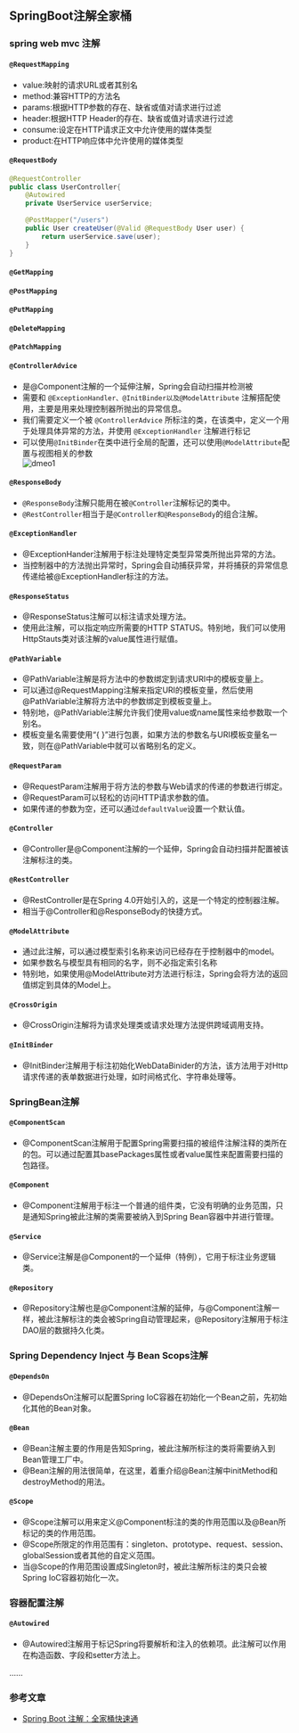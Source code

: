## SpringBoot注解全家桶

### spring web mvc 注解
#### `@RequestMapping`                           
- value:映射的请求URL或者其别名
- method:兼容HTTP的方法名
- params:根据HTTP参数的存在、缺省或值对请求进行过滤
- header:根据HTTP Header的存在、缺省或值对请求进行过滤
- consume:设定在HTTP请求正文中允许使用的媒体类型
- product:在HTTP响应体中允许使用的媒体类型

#### `@RequestBody`
```java
@RequestController
public class UserController{
    @Autowired
    private UserService userService;
    
    @PostMapper("/users")
    public User createUser(@Valid @RequestBody User user) {
        return userService.save(user);
    }
}
```

#### `@GetMapping`

#### `@PostMapping`

#### `@PutMapping`

#### `@DeleteMapping`

#### `@PatchMapping`

#### `@ControllerAdvice`
- 是@Component注解的一个延伸注解，Spring会自动扫描并检测被
- 需要和 `@ExceptionHandler、@InitBinder以及@ModelAttribute` 注解搭配使用，主要是用来处理控制器所抛出的异常信息。
- 我们需要定义一个被 `@ControllerAdvice` 所标注的类，在该类中，定义一个用于处理具体异常的方法，并使用 `@ExceptionHandler` 注解进行标记
- 可以使用`@InitBinder`在类中进行全局的配置，还可以使用`@ModelAttribute`配置与视图相关的参数                              
![dmeo1](https://mmbiz.qpic.cn/mmbiz_png/oTKHc6F8tsh88UVu8O3FqTRicNRD2eWVJibibt00sA4vQ9nX0pzMyZyNbfGPMicibNeYBfvOkIEXia4I9bME0EkcByCA/640?wxfrom=5&wx_lazy=1&wx_co=1)

#### `@ResponseBody`
- `@ResponseBody`注解只能用在被`@Controller`注解标记的类中。
- `@RestController`相当于是`@Controller和@ResponseBody`的组合注解。

#### `@ExceptionHandler`
- @ExceptionHander注解用于标注处理特定类型异常类所抛出异常的方法。
- 当控制器中的方法抛出异常时，Spring会自动捕获异常，并将捕获的异常信息传递给被@ExceptionHandler标注的方法。

#### `@ResponseStatus`
- @ResponseStatus注解可以标注请求处理方法。
- 使用此注解，可以指定响应所需要的HTTP STATUS。特别地，我们可以使用HttpStauts类对该注解的value属性进行赋值。

#### `@PathVariable`
- @PathVariable注解是将方法中的参数绑定到请求URI中的模板变量上。
- 可以通过@RequestMapping注解来指定URI的模板变量，然后使用@PathVariable注解将方法中的参数绑定到模板变量上。
- 特别地，@PathVariable注解允许我们使用value或name属性来给参数取一个别名。
- 模板变量名需要使用“{ }”进行包裹，如果方法的参数名与URI模板变量名一致，则在@PathVariable中就可以省略别名的定义。


#### `@RequestParam`
- @RequestParam注解用于将方法的参数与Web请求的传递的参数进行绑定。
- @RequestParam可以轻松的访问HTTP请求参数的值。
- 如果传递的参数为空，还可以通过`defaultValue`设置一个默认值。

#### `@Controller`
- @Controller是@Component注解的一个延伸，Spring会自动扫描并配置被该注解标注的类。


#### `@RestController`
- @RestController是在Spring 4.0开始引入的，这是一个特定的控制器注解。
- 相当于@Controller和@ResponseBody的快捷方式。


#### `@ModelAttribute`
- 通过此注解，可以通过模型索引名称来访问已经存在于控制器中的model。
- 如果参数名与模型具有相同的名字，则不必指定索引名称
- 特别地，如果使用@ModelAttribute对方法进行标注，Spring会将方法的返回值绑定到具体的Model上。


#### `@CrossOrigin`
- @CrossOrigin注解将为请求处理类或请求处理方法提供跨域调用支持。

#### `@InitBinder`
- @InitBinder注解用于标注初始化WebDataBinider的方法，该方法用于对Http请求传递的表单数据进行处理，如时间格式化、字符串处理等。


### SpringBean注解

#### `@ComponentScan`
- @ComponentScan注解用于配置Spring需要扫描的被组件注解注释的类所在的包。可以通过配置其basePackages属性或者value属性来配置需要扫描的包路径。

#### `@Component`
- @Component注解用于标注一个普通的组件类，它没有明确的业务范围，只是通知Spring被此注解的类需要被纳入到Spring Bean容器中并进行管理。

#### `@Service`
- @Service注解是@Component的一个延伸（特例），它用于标注业务逻辑类。

#### `@Repository`
- @Repository注解也是@Component注解的延伸，与@Component注解一样，被此注解标注的类会被Spring自动管理起来，@Repository注解用于标注DAO层的数据持久化类。


### Spring Dependency Inject 与 Bean Scops注解

#### `@DependsOn`
- @DependsOn注解可以配置Spring IoC容器在初始化一个Bean之前，先初始化其他的Bean对象。

#### `@Bean`
- @Bean注解主要的作用是告知Spring，被此注解所标注的类将需要纳入到Bean管理工厂中。
- @Bean注解的用法很简单，在这里，着重介绍@Bean注解中initMethod和destroyMethod的用法。

#### `@Scope`
- @Scope注解可以用来定义@Component标注的类的作用范围以及@Bean所标记的类的作用范围。
- @Scope所限定的作用范围有：singleton、prototype、request、session、globalSession或者其他的自定义范围。
- 当@Scope的作用范围设置成Singleton时，被此注解所标注的类只会被Spring IoC容器初始化一次。


### 容器配置注解

#### `@Autowired`
- @Autowired注解用于标记Spring将要解析和注入的依赖项。此注解可以作用在构造函数、字段和setter方法上。


......











### 参考文章
- [Spring Boot 注解：全家桶快速通](https://mp.weixin.qq.com/s?__biz=Mzg2MjEwMjI1Mg==&mid=2247488546&idx=1&sn=6f0578cd15fa6bac7b4cb2ab179f715f&chksm=ce0da3a1f97a2ab7fb645a24766e6180c58139e961bd9473575182324eed8f9deffa5f05f103&mpshare=1&scene=23&srcid=&sharer_sharetime=1565135141265&sharer_shareid=1d216393e47b9d7ffafbaa4f54256b39#rd)
